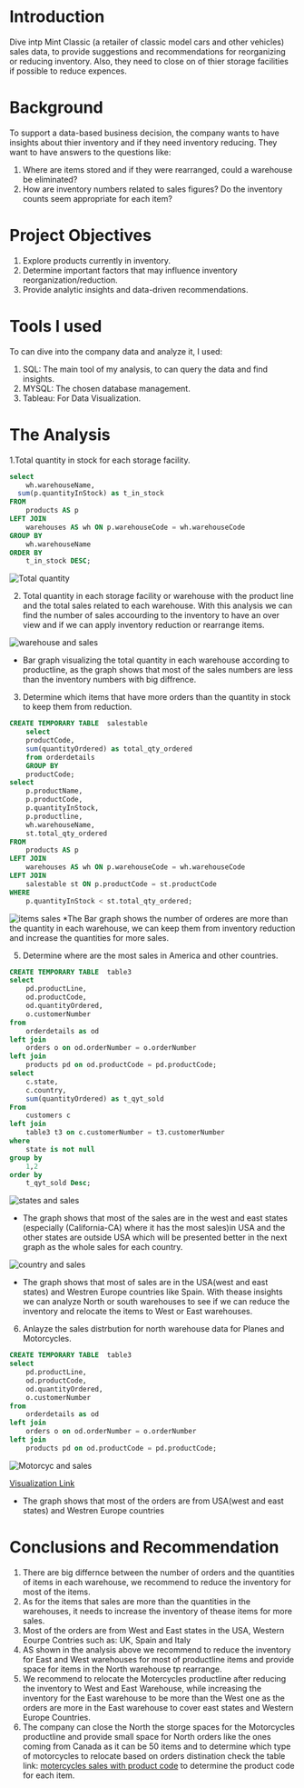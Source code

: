 # Introduction
Dive intp Mint Classic (a retailer of classic model cars and other vehicles) sales data, to provide suggestions and recommendations for reorganizing or reducing inventory. Also, they need to close on of thier storage facilities if possible to reduce expences.

# Background
To support a data-based business decision, the company wants to have insights about thier inventory and if they need inventory reducing. They want to have answers to the questions like:
1. Where are items stored and if they were rearranged, could a warehouse be eliminated?
2. How are inventory numbers related to sales figures? Do the inventory counts seem appropriate for each item?

# Project Objectives
1. Explore products currently in inventory.
2. Determine important factors that may influence inventory reorganization/reduction.
3. Provide analytic insights and data-driven recommendations.

# Tools I used
To can dive into the company data and analyze it, I used:
1. SQL: The main tool of my analysis, to can query the data and find insights.
2. MYSQL: The chosen database management.
3. Tableau: For Data Visualization.

# The Analysis
1.Total quantity in stock for each storage facility.
```sql
select
	wh.warehouseName,
  sum(p.quantityInStock) as t_in_stock
FROM
    products AS p
LEFT JOIN
    warehouses AS wh ON p.warehouseCode = wh.warehouseCode
GROUP BY
    wh.warehouseName
ORDER BY
    t_in_stock DESC;
```
![Total quantity](Capture111.PNG)

2. Total quantity in each storage facility or warehouse with the product line and the total sales related to each warehouse. With this analysis we can find the number of sales accourding to the inventory to have an over view and if we can apply inventory reduction or rearrange items.

![warehouse and sales](Sheet2.png)
* Bar graph visualizing the total quantity in each warehouse according to productline, as the graph shows that most of the sales numbers are less than the inventory numbers with big diffrence.

3. Determine which items that have more orders than the quantity in stock to keep them from reduction.
```sql
CREATE TEMPORARY TABLE  salestable 
    select 
    productCode,
    sum(quantityOrdered) as total_qty_ordered
    from orderdetails
    GROUP BY
    productCode;
select 
    p.productName,
    p.productCode,
    p.quantityInStock,
    p.productline,
    wh.warehouseName,
    st.total_qty_ordered
FROM
    products AS p
LEFT JOIN
    warehouses AS wh ON p.warehouseCode = wh.warehouseCode
LEFT JOIN
    salestable st ON p.productCode = st.productCode
WHERE
    p.quantityInStock < st.total_qty_ordered;
```
![items sales](Sheet1.png)
*The Bar graph shows the number of orderes are more than the quantity in each warehouse, we can keep them from inventory reduction and increase the quantities for more sales.

5. Determine where are the most sales in America and other countries.
```sql
CREATE TEMPORARY TABLE  table3 
select 
    pd.productLine,
    od.productCode,
    od.quantityOrdered,
    o.customerNumber
from 
	orderdetails as od
left join
	orders o on od.orderNumber = o.orderNumber
left join
	products pd on od.productCode = pd.productCode;
select
    c.state,
    c.country,
    sum(quantityOrdered) as t_qyt_sold
From
	customers c
left join
	table3 t3 on c.customerNumber = t3.customerNumber
where 
	state is not null
group by
	1,2
order by 
	t_qyt_sold Desc;
```
![states and sales](Sheet3.png)
* The graph shows that most of the sales are in the west and east states (especially (California-CA) where it has the most sales)in USA and the other states are outside USA which will be presented better in the next graph as the whole sales for each country.

![country and sales](sales_per_country3.png)
* The graph shows that most of sales are in the USA(west and east states) and Westren Europe countries like Spain. With thease insights we can analyze North or south warehouses to see if we can reduce the inventory and relocate the items to West or East warehouses.

6. Anlayze the sales distrbution for north warehouse data for Planes and Motorcycles.

```sql
CREATE TEMPORARY TABLE  table3 
select 
    pd.productLine,
    od.productCode,
    od.quantityOrdered,
    o.customerNumber
from 
	orderdetails as od
left join
	orders o on od.orderNumber = o.orderNumber
left join
	products pd on od.productCode = pd.productCode;
```
![Motorcyc and sales](Motorcycles_Sales.png)

[Visualization Link](https://public.tableau.com/views/SalesDistributionforNorthWarehouse/Sheet1?:language=en-US&:sid=&:redirect=auth&:display_count=n&:origin=viz_share_link)
* The graph shows that most of the orders are from USA(west and east states) and Westren Europe countries

# Conclusions and Recommendation
1. There are big differnce between the number of orders and the quantities of items in each warehouse, we recommend to reduce the inventory for most of the items.
2. As for the items that sales are more than the quantities in the warehouses, it needs to increase the inventory of thease items for more sales.
3. Most of the orders are from West and East states in the USA, Western Eourpe Contries such as: UK, Spain and Italy
4. AS shown in the analysis above we recommend to reduce the inventory for East and West warehouses for most of productline items and provide space for items in the North warehouse tp rearrange.
5. We recommend to relocate the Motercycles productline after reducing the inventory to West and East Warehouse, while increasing the inventory for the East warehouse to be more than the West one as the orders are more in the East warehouse to cover east states and Western Europe Countries.
6. The company can close the North the storge spaces for the Motorcycles productline and provide small space for North orders like the ones coming from Canada as it can be 50 items and to determine which type of motorcycles to relocate based on orders distination check the table link:
[motercycles sales with product code](motorcycle_sales_with_productcode.csv) to determine the product code for each item.

